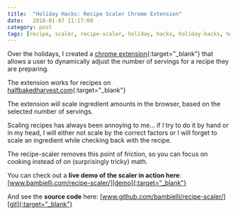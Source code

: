 ```yaml
---
title:  "Holiday Hacks: Recipe Scaler Chrome Extension"
date:   2018-01-07 11:17:00
category: post
tags: [recipe, scaler, recipe-scaler, holiday, hacks, holiday-hacks, halfbakedharvest, chrome, extension, chrome-extension]
---
```


Over the holidays, I created a [chrome extension][git]{:target="_blank"} that allows a user to dynamically adjust the number of servings for a recipe they are preparing.

The extension works for recipes on [halfbakedharvest.com][hbh]{:target="_blank"}

The extension will scale ingredient amounts in the browser, based on the selected number of servings.

Scaling recipes has always been annoying to me... if I try to do it by hand or in my head, I will either not scale by the correct factors or I will forget to scale an ingredient while checking back with the recipe.

The recipe-scaler removes this point of friction, so you can focus on cooking instead of on (surprisingly tricky) math.

You can check out a **live demo of the scaler in action here**: [www.bambielli.com/recipe-scaler/][demo]{:target="_blank"}

And see the **source code** here: [www.github.com/bambielli/recipe-scaler/][git]{:target="_blank"}


[hbh]: https://www.halfbakedharvest.com/
[git]: https://www.github.com/bambielli/recipe-scaler/
[demo]: http://www.bambielli.com/recipe-scaler/
